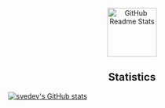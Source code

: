 <p align="center">
 <img width="100px" src="https://res.cloudinary.com/anuraghazra/image/upload/v1594908242/logo_ccswme.svg" align="center" alt="GitHub Readme Stats" />
 <h2 align="center">Statistics</h2>
</p>

[![svedev's GitHub stats](https://github-readme-stats.vercel.app/api?username=svedev0&theme=nightowl&bg_color=00000000&hide_border=true&hide_rank=true&include_all_commits=true)](#)
